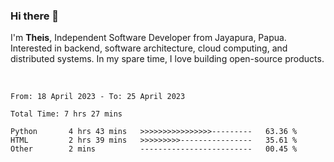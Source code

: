 ### Hi there 👋

I'm <b>Theis</b>, Independent Software Developer from Jayapura, Papua. Interested in backend, software architecture, cloud computing, and distributed systems. In my spare time, I love building open-source products.

<br>

 
 <!--START_SECTION:waka-->

```text
From: 18 April 2023 - To: 25 April 2023

Total Time: 7 hrs 27 mins

Python       4 hrs 43 mins   >>>>>>>>>>>>>>>>---------   63.36 %
HTML         2 hrs 39 mins   >>>>>>>>>----------------   35.61 %
Other        2 mins          -------------------------   00.45 %
```

<!--END_SECTION:waka-->
